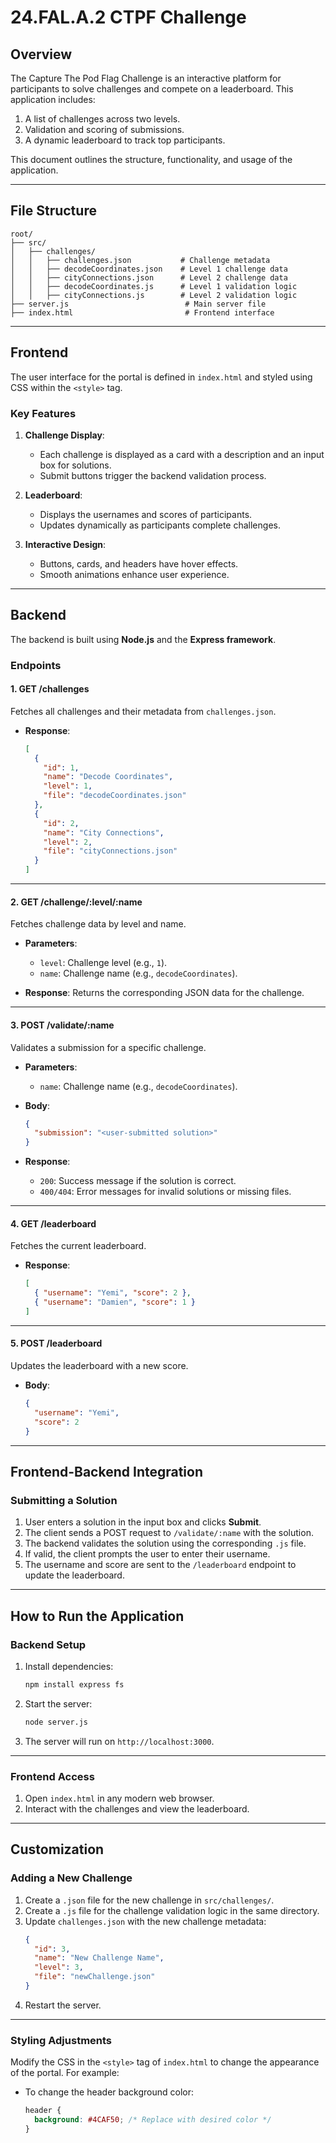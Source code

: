 # **24.FAL.A.2 CTPF Challenge**

## **Overview**

The Capture The Pod Flag Challenge is an interactive platform for participants to solve challenges and compete on a leaderboard. This application includes:
1. A list of challenges across two levels.
2. Validation and scoring of submissions.
3. A dynamic leaderboard to track top participants.

This document outlines the structure, functionality, and usage of the application.

---

## **File Structure**
```
root/
├── src/
│   ├── challenges/
│   │   ├── challenges.json           # Challenge metadata
│   │   ├── decodeCoordinates.json    # Level 1 challenge data
│   │   ├── cityConnections.json      # Level 2 challenge data
│   │   ├── decodeCoordinates.js      # Level 1 validation logic
│   │   ├── cityConnections.js        # Level 2 validation logic
├── server.js                          # Main server file
├── index.html                         # Frontend interface
```

---

## **Frontend**
The user interface for the portal is defined in `index.html` and styled using CSS within the `<style>` tag.

### **Key Features**
1. **Challenge Display**:
   - Each challenge is displayed as a card with a description and an input box for solutions.
   - Submit buttons trigger the backend validation process.

2. **Leaderboard**:
   - Displays the usernames and scores of participants.
   - Updates dynamically as participants complete challenges.

3. **Interactive Design**:
   - Buttons, cards, and headers have hover effects.
   - Smooth animations enhance user experience.

---

## **Backend**

The backend is built using **Node.js** and the **Express framework**.

### **Endpoints**

#### 1. **GET /challenges**
Fetches all challenges and their metadata from `challenges.json`.

- **Response**:
  ```json
  [
    {
      "id": 1,
      "name": "Decode Coordinates",
      "level": 1,
      "file": "decodeCoordinates.json"
    },
    {
      "id": 2,
      "name": "City Connections",
      "level": 2,
      "file": "cityConnections.json"
    }
  ]
  ```

---

#### 2. **GET /challenge/:level/:name**
Fetches challenge data by level and name.

- **Parameters**:
  - `level`: Challenge level (e.g., `1`).
  - `name`: Challenge name (e.g., `decodeCoordinates`).

- **Response**:
  Returns the corresponding JSON data for the challenge.

---

#### 3. **POST /validate/:name**
Validates a submission for a specific challenge.

- **Parameters**:
  - `name`: Challenge name (e.g., `decodeCoordinates`).

- **Body**:
  ```json
  {
    "submission": "<user-submitted solution>"
  }
  ```

- **Response**:
  - `200`: Success message if the solution is correct.
  - `400/404`: Error messages for invalid solutions or missing files.

---

#### 4. **GET /leaderboard**
Fetches the current leaderboard.

- **Response**:
  ```json
  [
    { "username": "Yemi", "score": 2 },
    { "username": "Damien", "score": 1 }
  ]
  ```

---

#### 5. **POST /leaderboard**
Updates the leaderboard with a new score.

- **Body**:
  ```json
  {
    "username": "Yemi",
    "score": 2
  }
  ```

---

## **Frontend-Backend Integration**

### **Submitting a Solution**
1. User enters a solution in the input box and clicks **Submit**.
2. The client sends a POST request to `/validate/:name` with the solution.
3. The backend validates the solution using the corresponding `.js` file.
4. If valid, the client prompts the user to enter their username.
5. The username and score are sent to the `/leaderboard` endpoint to update the leaderboard.

---

## **How to Run the Application**

### **Backend Setup**
1. Install dependencies:
   ```bash
   npm install express fs
   ```
2. Start the server:
   ```bash
   node server.js
   ```
3. The server will run on `http://localhost:3000`.

---

### **Frontend Access**
1. Open `index.html` in any modern web browser.
2. Interact with the challenges and view the leaderboard.

---

## **Customization**

### **Adding a New Challenge**
1. Create a `.json` file for the new challenge in `src/challenges/`.
2. Create a `.js` file for the challenge validation logic in the same directory.
3. Update `challenges.json` with the new challenge metadata:
   ```json
   {
     "id": 3,
     "name": "New Challenge Name",
     "level": 3,
     "file": "newChallenge.json"
   }
   ```
4. Restart the server.

---

### **Styling Adjustments**
Modify the CSS in the `<style>` tag of `index.html` to change the appearance of the portal. For example:
- To change the header background color:
  ```css
  header {
    background: #4CAF50; /* Replace with desired color */
  }
  ```
